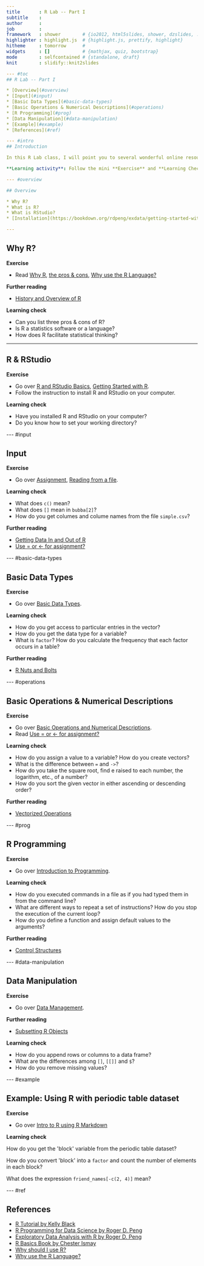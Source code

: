 ```yaml
---
title       : R Lab -- Part I
subtitle    : 
author      : 
job         : 
framework   : shower        # {io2012, html5slides, shower, dzslides, ...}
highlighter : highlight.js  # {highlight.js, prettify, highlight}
hitheme     : tomorrow      # 
widgets     : []            # {mathjax, quiz, bootstrap}
mode        : selfcontained # {standalone, draft}
knit        : slidify::knit2slides

--- #toc
## R Lab -- Part I

* [Overview](#overview)
* [Input](#input)
* [Basic Data Types](#basic-data-types)
* [Basic Operations & Numerical Descriptions](#operations)
* [R Programming](#prog)
* [Data Manipulation](#data-manipulation)
* [Example](#example)
* [References](#ref)

--- #intro
## Introduction 

In this R Lab class, I will point you to several wonderful online resources (see [References](#ref)), and ask you to follow the materials to master the basics of R.

**Learning activity**: Follow the mini **Exercise** and **Learning Check** in this tutorial.

--- #overview

## Overview

* Why R?
* What is R?
* What is RStudio?
* [Installation](https://bookdown.org/rdpeng/exdata/getting-started-with-r.html)

--- 
```

## Why R?

**Exercise**
* Read [Why R](https://ismayc.github.io/rbasics-book/2-whyR.html), [the pros & cons](http://thegrantlab.org/bio3d/79-static-content/85-why-use-r), [Why use the R Language?](http://www.burns-stat.com/documents/tutorials/why-use-the-r-language/)

**Further reading**
* [History and Overview of R](https://bookdown.org/rdpeng/rprogdatascience/history-and-overview-of-r.html)

**Learning check**
* Can you list three pros & cons of R?
* Is R a statistics software or a language?
* How does R facilitate statistical thinking?

--- 
## R & RStudio

**Exercise**
* Go over [R and RStudio Basics](https://ismayc.github.io/rbasics-book/3-rstudiobasics.html), [Getting Started with R](https://bookdown.org/rdpeng/rprogdatascience/getting-started-with-r.html).
* Follow the instruction to install R and RStudio on your computer.

**Learning check**
* Have you installed R and RStudio on your computer?
* Do you know how to set your working directory?

--- #input
## Input

**Exercise**
* Go over [Assignment](http://www.cyclismo.org/tutorial/R/input.html#assignment), [Reading from a file](http://www.cyclismo.org/tutorial/R/input.html#reading-a-csv-file).

**Learning check**
* What does `c()` mean?
* What does `[]` mean in `bubba[2]`?
* How do you get columes and colume names from the file `simple.csv`?

**Further reading**
* [Getting Data In and Out of R](https://bookdown.org/rdpeng/rprogdatascience/getting-data-in-and-out-of-r.html)
* [Use = or <- for assignment?](http://blog.revolutionanalytics.com/2008/12/use-equals-or-arrow-for-assignment.html)

--- #basic-data-types
## Basic Data Types

**Exercise**
* Go over [Basic Data Types](http://www.cyclismo.org/tutorial/R/types.html).

**Learning check**
* How do you get access to particular entries in the vector?
* How do you get the data type for a variable?
* What is `factor`? How do you calculate the frequency that each factor occurs in a table?

**Further reading**
* [R Nuts and Bolts](https://bookdown.org/rdpeng/rprogdatascience/r-nuts-and-bolts.html)

--- #operations
## Basic Operations & Numerical Descriptions

**Exercise**
* Go over [Basic Operations and Numerical Descriptions](http://www.cyclismo.org/tutorial/R/basicOps.html).
* Read [Use = or <- for assignment?](http://blog.revolutionanalytics.com/2008/12/use-equals-or-arrow-for-assignment.html)

**Learning check**
* How do you assign a value to a variable? How do you create vectors?
* What is the difference between `=` and `->`?
* How do you take the square root, find e raised to each number, the logarithm, etc., of a number?
* How do you sort the given vector in either ascending or descending order?

**Further reading**
* [Vectorized Operations](https://bookdown.org/rdpeng/rprogdatascience/vectorized-operations.html)

--- #prog
## R Programming

**Exercise**
* Go over [Introduction to Programming](http://www.cyclismo.org/tutorial/R/scripting.html).

**Learning check**
* How do you executed commands in a file as if you had typed them in from the command line?
* What are different ways to repeat a set of instructions? How do you stop the execution of the current loop?
* How do you define a function and assign default values to the arguments?

**Further reading**
* [Control Structures](https://bookdown.org/rdpeng/rprogdatascience/control-structures.html)

--- #data-manipulation
## Data Manipulation

**Exercise**
* Go over [Data Management](http://www.cyclismo.org/tutorial/R/dataManagement.html).

**Further reading**
* [Subsetting R Objects](https://bookdown.org/rdpeng/rprogdatascience/subsetting-r-objects.html)

**Learning check**
* How do you append rows or columns to a data frame?
* What are the differences among `[]`, `[[]]` and `$`?
* How do you remove missing values?

--- #example
## Example: Using R with periodic table dataset

**Exercise**
* Go over [Intro to R using R Markdown](https://ismayc.github.io/rbasics-book/5-rmdanal.html)

**Learning check**

How do you get the 'block' variable from the periodic table dataset? 

How do you convert 'block' into a `factor` and count the number of elements in each block?

What does the expression `friend_names[-c(2, 4)]` mean?

--- #ref
## References
* [R Tutorial by Kelly Black](http://www.cyclismo.org/tutorial/R/index.html)
* [R Programming for Data Science by Roger D. Peng](https://bookdown.org/rdpeng/rprogdatascience/)
* [Exploratory Data Analysis with R by Roger D. Peng](https://bookdown.org/rdpeng/exdata/)
* [R Basics Book by Chester Ismay](https://ismayc.github.io/rbasics-book/)
* [Why should I use R?](http://thegrantlab.org/bio3d/79-static-content/85-why-use-r)
* [Why use the R Language?](http://www.burns-stat.com/documents/tutorials/why-use-the-r-language/)

